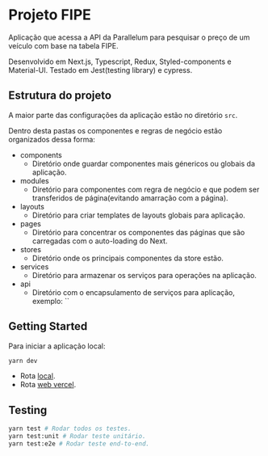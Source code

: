 # Projeto FIPE

Aplicação que acessa a API da Parallelum para pesquisar o preço de um veículo com base na tabela FIPE.

Desenvolvido em Next.js, Typescript, Redux, Styled-components e Material-UI.
Testado em Jest(testing library) e cypress.

## Estrutura do projeto

A maior parte das configurações da aplicação estão no diretório `src`.

Dentro desta pastas os componentes e regras de negócio estão organizados dessa forma:

- components
  - Diretório onde guardar componentes mais génericos ou globais da aplicação.
- modules
  - Diretório para componentes com regra de negócio e que podem ser transferidos de página(evitando amarração com a página).
- layouts
  - Diretório para criar templates de layouts globais para aplicação.
- pages
  - Diretório para concentrar os componentes das páginas que são carregadas com o auto-loading do Next.
- stores
  - Diretório onde os principais componentes da store estão.
- services
  - Diretório para armazenar os serviços para operações na aplicação.
- api
  - Diretório com o encapsulamento de serviços para aplicação, exemplo: ``

## Getting Started

Para iniciar a aplicação local:

```bash
yarn dev
```

- Rota [local](http://localhost:3000).
- Rota [web vercel](https://project-fipe.vercel.app/).

## Testing

```bash
yarn test # Rodar todos os testes.
yarn test:unit # Rodar teste unitário.
yarn test:e2e # Rodar teste end-to-end.
```
